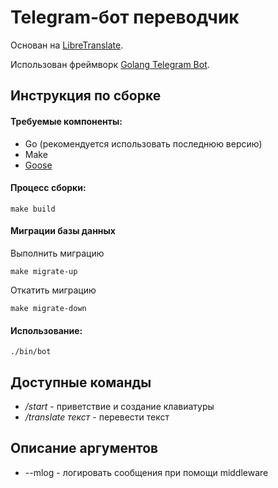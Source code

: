 **Telegram-бот переводчик**
========================
Основан на [LibreTranslate](https://github.com/LibreTranslate/LibreTranslate).

Использован фреймворк [Golang Telegram Bot](https://github.com/go-telegram/bot).

Инструкция по сборке
-----------------------

#### Требуемые компоненты:

* Go (рекомендуется использовать последнюю версию)
* Make
* [Goose](https://github.com/pressly/goose)

#### Процесс сборки:

```shell
make build
```

#### Миграции базы данных

Выполнить миграцию

```shell
make migrate-up
```

Откатить миграцию

```shell
make migrate-down
```

#### Использование:

```shell
./bin/bot
```

Доступные команды
-----------------

* */start* - приветствие и создание клавиатуры
* */translate текст* - перевести текст

Описание аргументов
-------------

* --mlog - логировать сообщения при помощи middleware